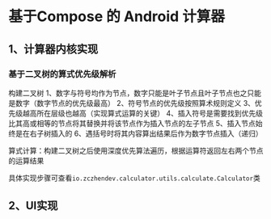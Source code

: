 # 基于Compose 的 Android 计算器

## 1、计算器内核实现

### 基于二叉树的算式优先级解析

构建二叉树
    1、数字与符号均作为节点，数字只能是叶子节点且叶子节点也之只能是数字（数字节点的优先级最高）
    2、符号节点的优先级按照算术规则定义
    3、优先级越高所在层级也越高（实现算式运算的关键）
    4、插入符号是需要找到优先级比其高或相等的节点将其替换并将该节点作为插入节点的左子节点
    5、插入节点始终是在右子树插入的
    6、遇括号时将其内容算出结果后作为数字节点插入（递归）

算式计算：构建二叉树之后使用深度优先算法遍历，根据运算符返回左右两个节点的运算结果

具体实现步骤可查看`io.zczhendev.calculator.utils.calculate.Calculator`类

## 2、UI实现
